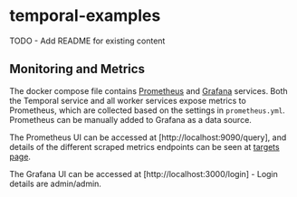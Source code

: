 # temporal-examples

TODO - Add README for existing content

## Monitoring and Metrics

The docker compose file contains [Prometheus](https://prometheus.io/) and [Grafana](https://grafana.com/) services.
Both the Temporal service and all worker services expose metrics to Prometheus, which are collected based on the
settings in `prometheus.yml`. Prometheus can be manually added to Grafana as a data source.

The Prometheus UI can be accessed at [http://localhost:9090/query], and details of the different scraped metrics
endpoints can be seen at [targets page](http://localhost:9090/targets).

The Grafana UI can be accessed at [http://localhost:3000/login] - Login details are admin/admin.
